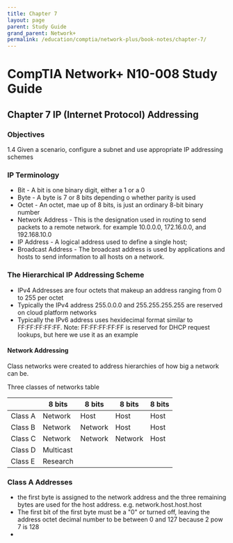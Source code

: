 ```yaml
---
title: Chapter 7 
layout: page
parent: Study Guide 
grand_parent: Network+
permalink: /education/comptia/network-plus/book-notes/chapter-7/
---
```


# CompTIA Network+ N10-008 Study Guide

## Chapter 7 IP (Internet Protocol) Addressing 

### Objectives

1.4 Given a scenario, configure a subnet and use appropriate IP addressing schemes

### IP Terminology

- Bit - A bit is one binary digit, either a 1 or a 0
- Byte - A byte is 7 or 8 bits depending o whether parity is used
- Octet - An octet, mae up of 8 bits, is just an ordinary 8-bit binary number
- Network Address - This is the designation used in routing to send packets to a remote network. for example 10.0.0.0, 172.16.0.0, and 192.168.10.0
- IP Address - A logical address used to define a single host;
- Broadcast Address - The broadcast address is used by applications and hosts to send information to all hosts on a network.

### The Hierarchical IP Addressing Scheme

- IPv4 Addresses are four octets that makeup an address ranging from 0 to 255 per octet
- Typically the IPv4 address 255.0.0.0 and 255.255.255.255 are reserved on cloud platform networks
- Typically the IPv6 address uses hexidecimal format similar to FF:FF:FF:FF:FF. Note: FF:FF:FF:FF:FF is reserved for DHCP request lookups, but here we use it as an example

#### Network Addressing

Class networks were created to address hierarchies of how big a network can be. 

Three classes of networks table

|  | 8 bits | 8 bits | 8 bits | 8 bits |
|--|--------|--------|--------|--------|
| Class A | Network | Host | Host | Host |
| Class B | Network | Network | Host | Host |
| Class C | Network | Network | Network | Host |
| Class D | Multicast | | |
| Class E | Research | | |

### Class A Addresses

- the first byte is assigned to the network address and the three remaining bytes are used for the host address. e.g. network.host.host.host
- The first bit of the first byte must be a "0" or turned off, leaving the address octet decimal number to be between 0 and 127 because 2 pow 7 is 128
- 